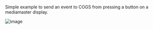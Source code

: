 Simple example to send an event to COGS from pressing a button on a mediamaster display.

![image](https://github.com/TheRoomLabs/MediaMasterCustomContent/assets/156659325/bb30b481-c74c-47ef-90f5-828c61131d83)
